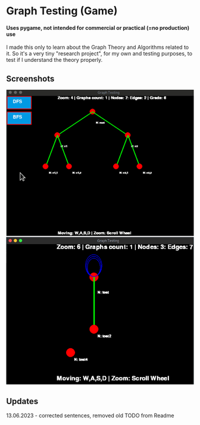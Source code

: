 # Graph Testing (Game)
#### Uses pygame, not intended for commercial or practical (=no production) use
I made this only to learn about the Graph Theory and Algorithms related to it. So it's a very tiny "research project", for my own and testing purposes, to test if I understand the theory properly.

## Screenshots
![Graph Test Animated](/animated.gif?raw=true "Graph Test Animated")
![Graph Test](/screenshot.png?raw=true "Graph Test Screenshot")

## Updates
13.06.2023 - corrected sentences, removed old TODO from Readme

